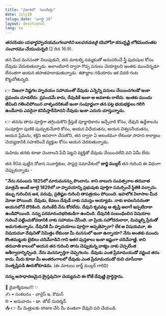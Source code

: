 ```yaml
---
title: "ఎడారిలో  సెలయేర్లు"
date: July18
telugu_date: "జూలై 18"
layout: devotional
lang: te
---
```

***తనయెడల యథార్థహృదయముగలవారిని బలపరచుటకై యెహోవా కనుదృష్టి లోకమందంతట సంచారము చేయుచున్నది*** (2 దిన 16:9). 

తన మీద మనసంతా నిలుపుకుని, తన మాటల్ని నమ్మకంతో అనుసరించే స్త్రీ పురుషుల కోసం దేవుడు వెదుకుతున్నాడు. అలాంటివారి ద్వారా గొప్ప పనులు చెయ్యాలని ఇంతకు ముందెన్నడూ లేనంతగా ఆయన తహతహలాడుతున్నాడు. శతాబ్దాల గడియారం ఇక చివరి గంట కొట్టబోతున్నది.

👉 **నిజంగా నిష్టగల హృదయం సహాయంతో దేవుడు ఎన్నెన్ని పనులు చేయించగలడో ఇంకా ప్రపంచం చూడలేదు. ప్రపంచమే కాదు, దేవుడికే ఇంకా ఆ అవకాశం రాలేదు. ఇంతకు ముందు జీవించి గతించిపోయిన వాళ్ళందరికంటే ఇంకా సంపూర్ణంగా తన పట్ల భయభక్తులు గలిగి ఉండేవారు ఎవరైనా కనిపిస్తారేమోనని దేవుడు ఇంకా ఎదురు చూస్తున్నాడు.**

👉 తనను తాను పూర్తిగా తగ్గించుకొని క్రీస్తుకే పూర్ణాధికారం ఇచ్చేవారి కోసం, దేవుని ఉద్దేశాలను సంపూర్తిగా పుణికి పుచ్చుకునేవారి కోసం, ఆయన విధేయతను, ఆయన విశ్వసనీయతను, ఆయన ప్రేమను, శక్తిని ఆసరాగా చేసుకొని, తన ద్వారా ఏ ఆటంకమూ లేకుండా సాహస కార్యాలు చెయ్యడానికి సహకరించే వ్యక్తుల కోసం ఆయన వెదకుతున్నాడు.

మహిమ తనకు కూడా చెందాలని పేచీ పెట్టని వ్యక్తితో దేవుడు చేయించలేని పని ఏమీ లేదు.

తన 90వ పుట్టిన రోజున సువార్తికుల, పాస్టర్ల సమావేశంలో **జార్జి ముల్లర్** తన గురించి ఈ విధంగా చెప్పుకున్నాడు - 

**"నేను నవంబరు 1825లో మారుమనస్సు పొందాను. కాని నాలుగు సంవత్సరాల తరువాత మాత్రమే అంటే జూలై 1829లో నా హృదయాన్ని ప్రభువుకు పూర్తిగా సమర్పించే స్థితికి వచ్చాను. డబ్బు గురించిన ఆశ, పరువు, ప్రతిష్టల గురించి తాపత్రయం పోయింది. ఇహలోక విలాసాల మీద మోజు పోయింది. దేవుడు, కేవలం దేవుడే నాకు సమస్తం అయ్యాడు. నాకు కావలసినదంతా ఆయనలోనే దొరికింది. మరింకేదీ నేను కోరలేదు. దేవుని కృపవల్ల ఆ తృప్తి అలాగే ఇప్పటిదాకా ఉండిపోయింది. నన్ను పరమానందభరితుడిగా ఉంచింది. దేవునికి సంబంధించిన విషయాల గురించే పట్టించుకోవడానికి నాకు సహాయం చేసింది. నా ప్రియ సహోదరులారా, మిమ్మల్ని ప్రేమతో అడుగుతున్నాను. దేవునికి మీ హృదయాలు పూర్తిగా అప్పజెప్పారా? లేక ఆ విషయమూ, ఈ విషయమూ దేవునితో నిమిత్తం లేకుండా మీ మనసులో ఇంకా ఉన్నాయా? నేను అంతకు ముందు కొంతమట్టుకు బైబిలు చదివేవాడిని గాని ఇతర పుస్తకాలు ఇంకా ఇష్టంగా చదివేవాణ్ణి. కాని తరువాతి కాలంలో ఆయన తన గురించి తాను చెప్పుకున్న వాక్యం నాకు చెప్పలేంత ఆశీర్వాదాన్నిచ్చింది. నేను మనస్ఫూర్తిగా చెప్పగలను. దేవుడు ఎంత ప్రేమామయుడో వర్ణించ తరం కాదు. మీరు కూడా మీ అంతరంగాలలో దేవుడు ఎంత ప్రేమామయుడో రుచి చూసేదాకా సంతృప్తిపడి ఊరుకోకూడదు.** (ఈ మాటలు జార్జ్ ముల్లర్ గారివి) 

**నన్ను అసాధారణమైన క్రైస్తవునిగా చెయ్యమని ఈ రోజే దేవుణ్ణి ప్రార్థిస్తాను.**


<div class="blessing">🙏 <span class="bless-text">దైవాశ్శీసులు!!!</span> ✨</div>

<div class="credit">✍️ <span class="credit-text">▪ సంకలనం - చార్లెస్ ఇ. కౌమన్</span></div>
<div class="credit">🌐 <span class="credit-text">▪ అనువాదం - డా. జోబ్ సుదర్శన్</span></div>


<div class="share">📤 👉 <span class="share-text">మీ మిత్రులకు share చేసి మీ వంతుగా దేవుని పని చేయండి.</span></div>

